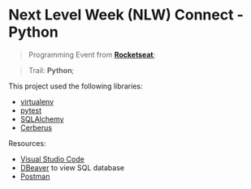# Next Level Week (NLW) Connect - Python

> Programming Event from **[Rocketseat](https://www.rocketseat.com.br/)**;

> Trail: **Python**;

This project used the following libraries:
- [virtualenv](https://pypi.org/project/virtualenv/)
- [pytest](https://pypi.org/project/pytest/)
- [SQLAlchemy](https://pypi.org/project/SQLAlchemy/)
- [Cerberus](https://pypi.org/project/Cerberus/0.5/)

Resources:
- [Visual Studio Code](https://code.visualstudio.com/)
- [DBeaver](https://dbeaver.io/download/) to view SQL database
- [Postman](https://www.postman.com/downloads/)

